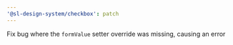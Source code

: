 ```yaml
---
'@sl-design-system/checkbox': patch
---
```


Fix bug where the `formValue` setter override was missing, causing an error

